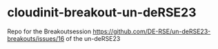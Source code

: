 # cloudinit-breakout-un-deRSE23
Repo for the Breakoutsession https://github.com/DE-RSE/un-deRSE23-breakouts/issues/16 of the un-deRSE23
